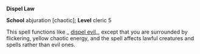  **Dispel Law**

**School** abjuration [chaotic]; **Level** cleric 5

This spell functions like _ [dispel evil](dispelEvil.md#_dispel-evil)_, except that you are surrounded by flickering, yellow chaotic energy, and the spell affects lawful creatures and spells rather than evil ones.

